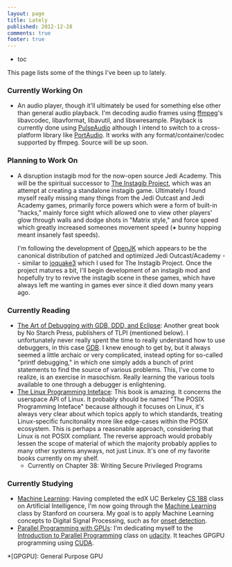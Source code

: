 ```yaml
---
layout: page
title: Lately
published: 2012-12-28
comments: true
footer: true
---
```


* toc

This page lists some of the things I've been up to lately.

### Currently Working On

* An audio player, though it'll ultimately be used for something else other than general audio playback. I'm decoding audio frames using [ffmpeg](http://www.ffmpeg.org/)'s libavcodec, libavformat, libavutil, and libswresample. Playback is currently done using [PulseAudio](http://www.freedesktop.org/wiki/Software/PulseAudio) although I intend to switch to a cross-platform library like [PortAudio](http://www.portaudio.com/). It works with any format/container/codec supported by ffmpeg. Source will be up soon.

### Planning to Work On

* A disruption instagib mod for the now-open source Jedi Academy. This will be the spiritual successor to [The Instagib Project](/work#the-instagib-project), which was an attempt at creating a standalone instagib game. Ultimately I found myself really missing many things from the Jedi Outcast and Jedi Academy games, primarily force powers which were a form of built-in "hacks," mainly force sight which allowed one to view other players' glow through walls and dodge shots in "Matrix style," and force speed which greatly increased someones movement speed (**+** bunny hopping meant insanely fast speeds).

	I'm following the development of [OpenJK](https://github.com/Razish/OpenJK) which appears to be the canonical distribution of patched and optimized Jedi Outcast/Academy -- similar to [ioquake3](http://ioquake3.org/) which I used for The Instagib Project. Once the project matures a bit, I'll begin development of an instagib mod and hopefully try to revive the instagib scene in these games, which have always left me wanting in games ever since it died down many years ago.

### Currently Reading

* [The Art of Debugging with GDB, DDD, and Eclipse](http://amzn.com/1593271743): Another great book by No Starch Press, publishers of TLPI (mentioned below). I unfortunately never really spent the time to really understand how to use debuggers, in this case [GDB](http://www.gnu.org/software/gdb/). I knew enough to get by, but it always seemed a little archaic or very complicated, instead opting for so-called "printf debugging," in which one simply adds a bunch of print statements to find the source of various problems. This, I've come to realize, is an exercise in masochism. Really learning the various tools available to one through a debugger is enlightening.
* [The Linux Programming Inteface](http://amzn.com/1593272200): This book is amazing. It concerns the userspace API of Linux. It probably should be named "The POSIX Programming Inteface" because although it focuses on Linux, it's always very clear about which topics apply to which standards, treating Linux-specific funcitonality more like edge-cases within the POSIX ecosystem. This is perhaps a reasonable approach, considering that Linux is not POSIX compliant. The reverse approach would probably lessen the scope of material of which the majority probably applies to many other systems anyways, not just Linux. It's one of my favorite books currently on my shelf.
	* Currently on Chapter 38: Writing Secure Privileged Programs

### Currently Studying

* [Machine Learning](https://class.coursera.org/ml-2012-002/lecture/index): Having completed the edX UC Berkeley [CS 188](http://edx.org/ai) class on Artificial Intelligence, I'm now going through the [Machine Learning](https://class.coursera.org/ml-2012-002/lecture/index) class by Stanford on coursera. My goal is to apply Machine Learning concepts to Digital Signal Processing, such as for [onset detection](http://www.cs.usc.edu/research/08-895.pdf).
* [Parallel Programming with GPUs](https://www.udacity.com/course/cs344): I'm dedicating myself to the [Introduction to Parallel Programming](https://www.udacity.com/course/cs344) class on [udacity](https://www.udacity.com). It teaches GPGPU programming using [CUDA](http://en.wikipedia.org/wiki/CUDA).

*[GPGPU]: General Purpose GPU
